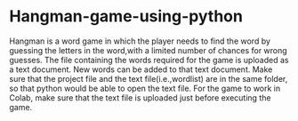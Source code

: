 # Hangman-game-using-python
Hangman is a word game in which the player needs to find the word by guessing the letters in the word,with a limited number of chances for wrong guesses.
The file containing the words required for the game is uploaded as a text document. New words can be added to that text document.
Make sure that the project file and the text file(i.e.,wordlist) are in the same folder, so that python would be able to open the text file.
For the game to work in Colab, make sure that the text file is uploaded just before executing the game.
